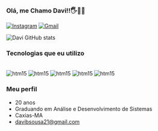 ### Olá, me Chamo Davi!!🖐️👨‍💻

[![Instagram](https://img.shields.io/badge/Instagram-E4405F?style=for-the-badge&logo=instagram&logoColor=white)](https://www.instagram.com/davii_018/)
[![Gmail](https://img.shields.io/badge/Gmail-D14836?style=for-the-badge&logo=gmail&logoColor=white)](https://mail.google.com/mail/davibsousa21@gmail.com)


![Davi GitHub stats](https://github-readme-stats.vercel.app/api?username=davi1sousa&show_icons=true&theme=transparent)

### Tecnologias que eu utilizo
<div style = "display: inline_block"><br/>
  <img align= "center" alt= "htm15" src="https://img.shields.io/badge/Python-3776AB?style=for-the-badge&logo=python&logoColor=white"/>
  <img align= "center" alt= "htm15" src="https://img.shields.io/badge/PHP-777BB4?style=for-the-badge&logo=php&logoColor=white"/>
  <img align= "center" alt= "htm15" src="https://img.shields.io/badge/HTML5-E34F26?style=for-the-badge&logo=html5&logoColor=white"/>
   <img align= "center" alt= "htm15" src="https://img.shields.io/badge/CSS-239120?&style=for-the-badge&logo=css3&logoColor=white"/>
  <img align= "center" alt= "htm15" src="https://img.shields.io/badge/C%2B%2B-00599C?style=for-the-badge&logo=c%2B%2B&logoColor=white"/>
</div>

### Meu perfil
- 20 anos
- Graduando em Análise e Desenvolvimento de Sistemas
- Caxias-MA
- davibsousa21@gmail.com
